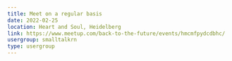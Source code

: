```yaml
---
title: Meet on a regular basis
date: 2022-02-25
location: Heart and Soul, Heidelberg
link: https://www.meetup.com/back-to-the-future/events/hmcmfpydcdbhc/
usergroup: smalltalkrn
type: usergroup
---
```

